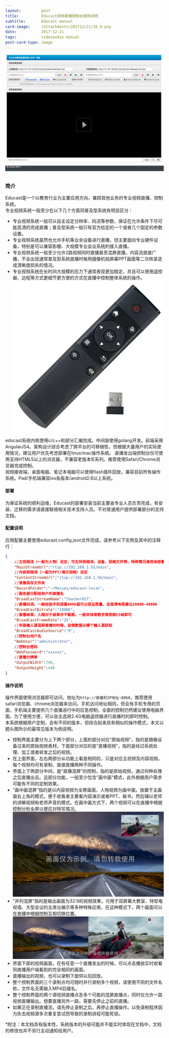 ```yaml
---
layout:         post
title:          Educast视频直播控制台使用说明
subtitle:       Educast manual
card-image:     /attachments/201712/21/16_9.png
date:           2017-12-21
tags:           videoaudio manual
post-card-type: image
---
```

![](/attachments/201712/21/educast_main.png)

### 简介
Educast是一个以教育行业为主要应用方向，兼顾其他业务的专业视频直播、控制系统。  
专业视频系统一般至少在以下几个方面同普及型系统有明显区分：  
* 专业视频系统一般可以自主设定分辨率、码流等参数，保证在允许条件下尽可能高清的完成直播；普及型系统一般只有官方给定的一个或者几个固定的参数设置。
* 专业视频系统虽然也允许手机等业余设备进行直播，但主要面向专业硬件设备，特别是可以兼容影棚、大规模专业会议系统的接入直播。
* 专业视频系统一般至少允许2路视频同时直播甚至混屏直播，内容流直接广播，不会出现通常普及型系统直播时候用摄像机拍屏幕PPT画面等二次转录造成清晰度损失的情况。
* 专业视频系统在长时间大规模的压力下通常表现更加稳定，并且可以使用遥控器、远程等方式更细节更方便的方式在直播中控制整体系统的操作。
![](/attachments/201712/21/remoteControl.jpg)

educast系统内核使用c/c++和部分汇编完成。中间层使用golang开发。前端采用AngularJS4。架构设计综合考虑了跨平台的可移植性，但根据大量用户的实际使用情况，建议用户优先考虑部署在linux/mac操作系统。
直播发出端控制台仅可使用支持HTML5以上的浏览器，不兼容老版本IE系列。推荐使用Safari/Chrome浏览器完成控制。  
视频接收端，桌面电脑、笔记本电脑可以使用flash插件回放，兼容目前所有操作系统。Pad/手机端兼容ios各版本/android2.6以上系统。  

#### 部署
为保证系统的顺利运维，Educast的部署安装当前主要由专业人员负责完成，有安装、迁移的需求请直接联络相关技术支持人员。不对普通用户提供部署部分的支持文档。  

#### 配置说明
应用配置主要使用educast.config.json文件完成，请参考以下实例及其中的注释行：
```json
{
	//主视频流（一般为人物）设定，可支持视频流、设备、视频文件等，特殊情况请咨询部署人员
	"MainStreamUrl":"rtsp://192.168.1.55/main",
	//内容视频流（一般为PPT/演示视频）设定
	"ContentStreamUrl":"rtsp://192.168.1.56/main",
	//录像保存文件夹
	"RecordFolder":"~/Movies/educast-local",
	//服务器分配给用户的直播名
	"BroadCastStreamName":"Teacher027",
	//直播码流，一般经验手机观看400k就可以保证质量，全高清电视建议2000K-4000K
	"BroadCastBitrate":"1000K",
	//直播帧率，人眼对于帧率并不敏感，一般非体育教学类视频25帧即可
	"BroadCastFrameRate":"25",
	//多路输入源混屏直播的时候，音频数据从哪个输入源获取
	"BroadCastAudioSource":"0",
	//控制台用户名
	"WebUser":"administrator",
	//控制台密码
	"WebPassword":"xxxxxx",
	//直播分辨率
	"OutputWidth":796,
	"OutputHeight":448
}
```
#### 操作说明
操作界面使用浏览器即可访问，地址为`http://直播机IP地址:8060`，推荐使用safari浏览器、chrome浏览器来访问。手机访问地址相同，但会有手机专用的页面，手机端主要提供几个直播进行中的应急控制，全面的控制仍然建议使用电脑界面。为了使用方便，可以自主选用2.4G电脑遥控器进行直播时的即时控制。  
本系统根据用户定制，会有不同的版本，但综合起来具有相似的操作模式，本文以题头图所示的最常见版本为例说明。  
* 控制界面主要分为上下两个部分，上面的部分对应“原始视频”，指的是摄像设备过来的原始视频素材。下面部分对应的是”直播视频”，指的是经过系统处理、加工或者转发之后的视频。  
* 在上面界面，左右两部分从功能上看是相同的，只是对应主视频及内容视频。每个视频均可有录制、直接直播两种不同操作。  
* 界面上下两部分中间，是“直播混屏”的控制，指的是原始视频，通过何种处理之后直播出去。这部分功能，一般至少包含”画中画”模式，此外根据用户需求可能有不同的定制效果。  
* “画中画混屏”指的是以内容视频为全屏画面，人物视频为画中画，放置于主画面右上角的模式，便于收看者主要看内容演示或者PPT、板书，然后辅以老师的讲解视频和老师声音的模式。在画中画方式下，两个视频可以在直播中根据控制分别全屏以便应对特写情况。  
![](/attachments/201712/21/16_9.png)
* "并列混屏"指的是输出画面为32:9的视频效果，可用于双屏幕大教室、特型电视墙、大型会议的主席台展示等多种特殊应用，在这种模式下，两个画面可以在直播中根据控制互相切换位置。
![](/attachments/201712/21/32_9.png)
* 界面下部的视频画面，在有任意一个直播发出的时候，可以点击播放实时收看同直播用户端看到的完全相同的画面。
* 直播输出的视频，也可以录制下面供以后回放。
* 整个控制界面的三个录制点均可随时并行录制多个视频，请使用不同的文件名称，文件名无需输入MP4后缀名。
* 整个控制界面的两个源视频直播点及多个可能的混屏直播点，同时仅允许一路视频直播输出。想要直播另外一路，需要先停止之前的直播。
* 如果正在录制直播流，请先停止录制之后，再停止直播操作。以免录制程序因为失去视频源多次重复尝试而导致的录制进程可能死锁。


*附注：本文档具有版本性，系统版本的升级可能并不能实时体现在文档中，文档的修改也并不另行主动通知给用户。


